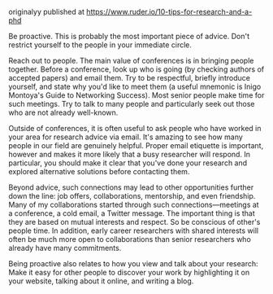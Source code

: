 originalyy published at https://www.ruder.io/10-tips-for-research-and-a-phd


Be proactive.
This is probably the most important piece of advice. Don't restrict yourself to the people in your immediate circle.

Reach out to people. The main value of conferences is in bringing people together. Before a conference, look up who is going (by checking authors of accepted papers) and email them. Try to be respectful, briefly introduce yourself, and state why you'd like to meet them (a useful mnemonic is Inigo Montoya's Guide to Networking Success). Most senior people make time for such meetings. Try to talk to many people and particularly seek out those who are not already well-known.

Outside of conferences, it is often useful to ask people who have worked in your area for research advice via email. It's amazing to see how many people in our field are genuinely helpful. Proper email etiquette is important, however and makes it more likely that a busy researcher will respond. In particular, you should make it clear that you've done your research and explored alternative solutions before contacting them.

Beyond advice, such connections may lead to other opportunities further down the line: job offers, collaborations, mentorship, and even friendship. Many of my collaborations started through such connections—meetings at a conference, a cold email, a Twitter message. The important thing is that they are based on mutual interests and respect. So be conscious of other's people time. In addition, early career researchers with shared interests will often be much more open to collaborations than senior researchers who already have many commitments.

Being proactive also relates to how you view and talk about your research: Make it easy for other people to discover your work by highlighting it on your website, talking about it online, and writing a blog.
